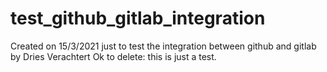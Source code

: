 # test_github_gitlab_integration

Created on 15/3/2021 just to test the integration between github and gitlab by Dries Verachtert
Ok to delete: this is just a test.
